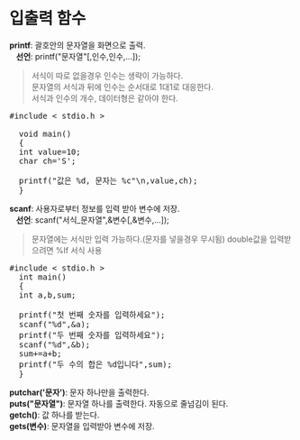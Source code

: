# 입출력 함수
**printf**: 괄호안의 문자열을 화면으로 출력.  
&nbsp;&nbsp;&nbsp;**선언**: printf("문자열"[,인수,인수,...]);  
> 서식이 따로 없을경우 인수는 생략이 가능하다.  
> 문자열의 서식과 뒤에 인수는 순서대로 1대1로 대응한다.  
> 서식과 인수의 개수, 데이터형은 같아야 한다.
<pre>#include < stdio.h >
  
  void main()
  {
  int value=10;
  char ch='S';

  printf("값은 %d, 문자는 %c"\n,value,ch);
  }
</pre>
**scanf**: 사용자로부터 정보를 입력 받아 변수에 저장.  
&nbsp;&nbsp;&nbsp;**선언**: scanf("서식_문자열",&변수[,&변수,...]);
> 문자열에는 서식만 입력 가능하다.(문자를 넣을경우 무시됨)
> double값을 입력받으려면 %lf 서식 사용
<pre>#include < stdio.h >
  int main()
  {
  int a,b,sum;

  printf("첫 번째 숫자를 입력하세요");
  scanf("%d",&a);
  printf("두 번째 숫자를 입력하세요");
  scanf("%d",&b);
  sum+=a+b;
  printf("두 수의 합은 %d입니다",sum);
  }
</pre>
**putchar('문자')**: 문자 하나만을 출력한다.  
**puts("문자열")**: 문자열 하나를 출력한다. 자동으로 줄넘김이 된다.  
**getch()**: 값 하나를 받는다.  
**gets(변수)**: 문자열을 입력받아 변수에 저장.  
